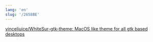```yaml
---
lang: 'en'
slug: '/2658BE'
---
```


[vinceliuice/WhiteSur-gtk-theme: MacOS like theme for all gtk based desktops](https://github.com/vinceliuice/WhiteSur-gtk-theme)
